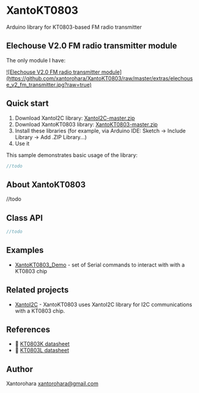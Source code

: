 # XantoKT0803
Arduino library for KT0803-based FM radio transmitter

## Elechouse V2.0 FM radio transmitter module

The only module I have:

<a href="http://s.click.aliexpress.com/e/MNVjMVbaQ" target="_blank">
![Elechouse V2.0 FM radio transmitter module](https://github.com/xantorohara/XantoKT0803/raw/master/extras/elechouse_v2_fm_transmitter.jpg?raw=true)
</a>


## Quick start
1. Download XantoI2C library: [XantoI2C-master.zip](https://github.com/xantorohara/XantoI2C/archive/master.zip)
2. Download XantoKT0803 library: [XantoKT0803-master.zip](https://github.com/xantorohara/XantoKT0803/archive/master.zip)
3. Install these libraries (for example, via Arduino IDE: Sketch -> Include Library -> Add .ZIP Library...)
4. Use it 

This sample demonstrates basic usage of the library:

```cpp
//todo
```

## About XantoKT0803

//todo
 
## Class API

```cpp
//todo
```

## Examples
* [XantoKT0803_Demo](https://github.com/xantorohara/XantoKT0803/tree/master/examples/XantoKT0803_Demo) -
set of Serial commands to interact with with a KT0803 chip 

## Related projects
* [XantoI2C](https://github.com/xantorohara/XantoI2C) - 
XantoKT0803 uses XantoI2C library for I2C communications with a KT0803 chip.

## References
* :blue_book: [KT0803K datasheet](http://xantorohara.github.io/datasheets/KT0803K.pdf)
* :blue_book: [KT0803L datasheet](http://xantorohara.github.io/datasheets/KT0803L.pdf)

## Author
Xantorohara <xantorohara@gmail.com>
